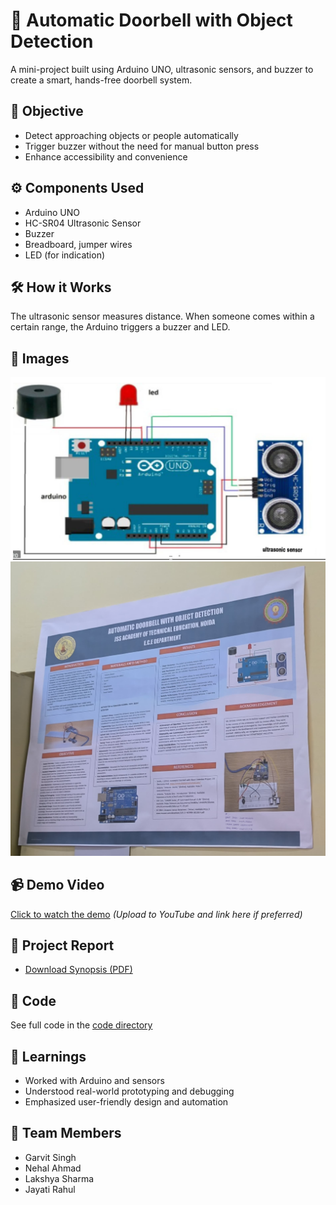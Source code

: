 # 🔔 Automatic Doorbell with Object Detection

A mini-project built using Arduino UNO, ultrasonic sensors, and buzzer to create a smart, hands-free doorbell system.

## 🎯 Objective
- Detect approaching objects or people automatically
- Trigger buzzer without the need for manual button press
- Enhance accessibility and convenience

## ⚙️ Components Used
- Arduino UNO
- HC-SR04 Ultrasonic Sensor
- Buzzer
- Breadboard, jumper wires
- LED (for indication)

## 🛠️ How it Works
The ultrasonic sensor measures distance. When someone comes within a certain range, the Arduino triggers a buzzer and LED.

## 📸 Images
![Circuit Diagram](images/CurcuitDiagram.png)
![Project Poster](images/ProjectBanner.jpeg)

## 📹 Demo Video
[Click to watch the demo](videos/Demo1.mp4) *(Upload to YouTube and link here if preferred)*

## 📄 Project Report
- [Download Synopsis (PDF)](synopsis/synopsisAutoBell.docx)

## 📁 Code
See full code in the [code directory](code/)

## 🧠 Learnings
- Worked with Arduino and sensors
- Understood real-world prototyping and debugging
- Emphasized user-friendly design and automation

## 🙌 Team Members
- Garvit Singh
- Nehal Ahmad
- Lakshya Sharma
- Jayati Rahul
